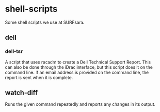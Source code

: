 # shell-scripts
Some shell scripts we use at SURFsara.

## dell

### dell-tsr
A script that uses racadm to create a Dell Technical Support Report. This can also be done through the iDrac interface, but this script does it on the command line. If an email address is provided on the command line, the report is sent when it is complete.

## watch-diff
Runs the given command repeatedly and reports any changes in its output.
